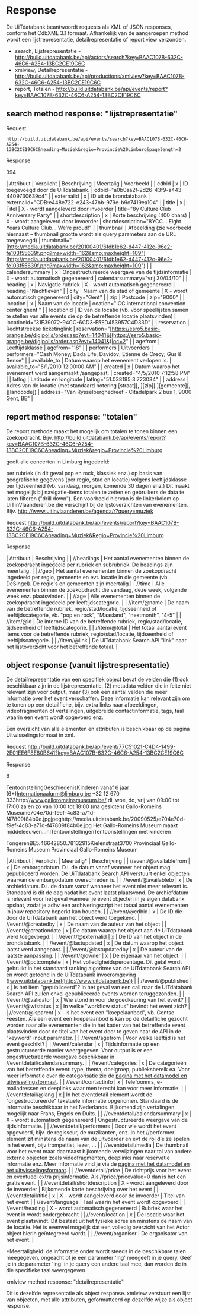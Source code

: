 ---
---

# Response

De UiTdatabank beantwoordt requests als XML of JSON responses, conform het CdbXML 3.1 formaat. Afhankelijk van de aangeroepen method wordt een lijstrepresentatie, detailrepresentatie of report view verzonden.

* search, Lijstrepresentatie -  http://build.uitdatabank.be/api/actors/search?key=BAAC107B-632C-46C6-A254-13BC2CE19C6C
* xmlview, Detailrepresentatie -  http://build.uitdatabank.be/api/productions/xmlview?key=BAAC107B-632C-46C6-A254-13BC2CE19C6C
* report, Totalen -  http://build.uitdatabank.be/api/events/report?key=BAAC107B-632C-46C6-A254-13BC2CE19C6C

## search method response: "lijstrepresentatie"

Request
```
http://build.uitdatabank.be/api/events/search?key=BAAC107B-632C-46C6-A254-13BC2CE19C6C&heading=Muziek&regio=Provincie%20Limburg&pagelength=2
```

Response

394

| Attribuut | Verplicht | Beschrijving | Meertalig | Voorbeeld |
| cdbid | x | ID toegevoegd door de UiTdatabank. | cdbid="a0b0aa2f-2d26-43f9-a443-4409730639c4" |
| externalid | x | ID uit de brondatabank | externalid="CDB:e448e722-e243-47bb-979e-b9c7419ea104" |
| title | x | Titel | X - wordt aangeleverd door invoerder | title="8y Culture Club Anniversary Party" |
| shortdescription | x | Korte beschrijving (400 chars) | X - wordt aangeleverd door invoerder | shortdescription="8YCC… Eight Years Culture Club… We’re proud!" |
| thumbnail | Afbeelding (zie voorbeeld hiernaast – thumbnail grootte wordt als query parameters aan de URL toegevoegd) | thumbnail="[http://media.uitdatabank.be/20100401/6fdb1e62-d447-412c-96e2-fe103f55639f.png?maxwidth=162&amp;maxheight=109"](http://media.uitdatabank.be/20100401/6fdb1e62-d447-412c-96e2-fe103f55639f.png?maxwidth=162&amp;maxheight=109") |
| calendersummary | x | Ongestructureerde weergave van de tijdsinformatie | X - wordt automatisch gegenereerd | calendarsummary="vrij 30/04/10" |
| heading | x | Navigatie rubriek | X - wordt automatisch gegenereerd | heading="Nachtleven" |
| city | Naam van de stad of gemeente | X - wordt automatisch gegenereerd | city="Gent" |
| zip | Postcode | zip="9000" |
| location | x | Naam van de locatie | ocation="ICC international convention center ghent " |
| locationid | ID van de locatie (vb. voor speellijsten samen te stellen van alle events die op de betreffende locatie plaatsvinden) | locationid="31E39072-94CC-6CD3-E5ED453957C4D33D" |
| reservation | Rechtstreekse ticketinglink | reservation="[https://esro5.basic-orange.be/digipolis/order.asp?evt=14041&](https://esro5.basic-orange.be/digipolis/order.asp?evt=14041&)|oc=2" |
| agefrom | Leeftijdsklasse | agefrom="18" |
| performers | Uitvoerders | performers="Cash Money; Dada Life; Davidov; Etienne de Crecy; Gus &amp; Sense" |
| available_to | Datum waarop het evenement verlopen is. | available_to="5/1/2010 12:00:00 AM" |
| created | x | Datum waarop het evenement werd aangemaakt /aangepast. | created="4/5/2010 7:12:58 PM" |
| latlng | Latitude en longitude | latlng="51.038195;3.723034" |
| address | Adres van de locatie (met standaard notering [straat][, ][zip][ ][gemeente][, ][landcode]) | address="Van Rysselberghedreef - Citadelpark 2 bus 1, 9000 Gent, BE" |

## report method response: "totalen"

De report methode maakt het mogelijk om totalen te tonen binnen een zoekopdracht. Bijv. http://build.uitdatabank.be/api/events/report?key=BAAC107B-632C-46C6-A254-13BC2CE19C6C&heading=Muziek&regio=Provincie%20Limburg

geeft alle concerten in Limburg ingedeeld:

per rubriek (in dit geval pop en rock, klassiek enz.)
op basis van geografische gegevens (per regio, stad en locatie)
volgens leeftijdsklasse
per tijdseenheid (vb. vandaag, morgen, komende 30 dagen enz.)
Dit maakt het mogelijk bij navigatie-items totalen te zetten en gebruikers de data te laten filteren ("drill down"). Een voorbeeld hiervan is de linkerkolom op UiTinVlaanderen.be die verschijnt bij de lijstoverzichten van evenementen. Bijv. http://www.uitinvlaanderen.be/agenda/r?query=muziek

Request
http://build.uitdatabank.be/api/events/report?key=BAAC107B-632C-46C6-A254-13BC2CE19C6C&heading=Muziek&Regio=Provincie%20Limburg

Response

| Attribuut | Beschrijving |
| //headings | Het aantal evenementen binnen de zoekopdracht ingedeeld per rubriek en subrubriek. De headings zijn meertalig. |
| //geo | Het aantal evenementen binnen de zoekopdracht ingedeeld per regio, gemeente en evt. locatie in die gemeente (vb. DeSingel). De regio's en gemeenten zijn meertalig |
| //time | Alle evenementen binnen de zoekopdracht die vandaag, deze week, volgende week enz. plaatsvinden. |
| //age | Alle evenementen binnen de zoekopdracht ingedeeld per leeftijdscategorie. |
| //item/@name | De naam van de betreffende rubriek, regio/stad/locatie, tijdseenheid of leeftijdscategorie, vb. "pop en rock", "Maasland", "nextmonth", "4-5" |
| //item/@id | De interne ID van de betreffende rubriek, regio/stad/locatie, tijdseenheid of leeftijdscategorie. |
| //item/@total | Het totaal aantal event items voor de betreffende rubriek, regio/stad/locatie, tijdseenheid of leeftijdscategorie. |
| //item/@link | De UiTdatabank Search API "link" naar het lijstoverzicht voor het betreffende totaal. |

## object response (vanuit lijstrespresentatie)

De detailrepresentatie van een specifiek object bevat de velden die (1) ook beschikbaar zijn in de lijstrepresentatie, (2) metadata velden die in feite niet relevant zijn voor output, maar (3) ook een aantal velden die meer informatie over het event verschaffen. Deze informatie kan relevant zijn om te tonen op een detailfiche, bijv. extra links naar afbeeldingen, videofragmenten of vertalingen, uitgebreide contactinformatie, tags, taal waarin een event wordt opgevoerd enz.

Een overzicht van alle elementen en attributen is beschikbaar op de pagina Uitwisselingsformaat in xml.

Request
http://build.uitdatabank.be/api/event/77C51021-C4D4-1499-2E01EE6F8E80B641?key=BAAC107B-632C-46C6-A254-13BC2CE19C6C

Response

6

TentoonstellingGeschiedenisKinderen vanaf 6 jaar (6+)Internationaalgrm@limburg.be
+32 12 670 333http://www.galloromeinsmuseum.be/ di, woe, do, vrij van 09:00 tot 17:00 za en zo van 10:00 tot 18:00 (ma gesloten) Gallo-Romeins Museume704e70d-f9ef-4c83-a71d-f47809f84b0e.jpgjpeghttp://media.uitdatabank.be/20090525/e704e70d-f9ef-4c83-a71d-f47809f84b0e.jpg Het Gallo-Romeins Museum maakt middeleeuwen...nlTentoonstellingenTentoonstellingen met kinderen

TongerenBE5.46642850.78132915Kielenstraat3700
Provinciaal Gallo-Romeins Museum
Provinciaal Gallo-Romeins Museum

| Attribuut | Verplicht | Meertalig* | Beschrijving |
| //event/@availablefrom | x | De embargodatum. D.i. de datum vanaf wanneer het object mag gepubliceerd worden. De UiTdatabank Search API verstuurt enkel objecten waarvan de embargodatum overschreden is. |
| //event/@availableto | x | De archiefdatum. D.i. de datum vanaf wanneer het event niet meer relevant is. Standaard is dit de dag nadat het event laatst plaatsvond. De archiefdatum is relevant voor het geval wanneer je event objecten in je eigen databank opslaat, zodat je adhv een archiveringscript het totaal aantal evenementen in jouw repository beperkt kan houden. |
| //event/@cdbid | x | De ID die door de UiTdatabank aan het object werd toegekend. |
| //event/@createdby | x | De naam van de auteur van het object |
| //event/@creationdate | x | De datum waarop het object aan de UiTdatabank werd toegevoegd. |
| //event/@externalid | x | De ID van het object in de brondatabank. |
| //event/@lastupdated | x | De datum waarop het object laatst werd aangepast. |
| //event/@lastupdatedby | x | De auteur van de laatste aanpassing. |
| //event/@owner | x | De eigenaar van het object. |
| //event/@pctcomplete | x | Het volledigheidspercentage. Dit getal wordt gebruikt in het standaard ranking algoritme van de UiTdatabank Search API en wordt getoond in de UiTdatabank invoeromgeving ([www.uitdatabank.be](http://www.uitdatabank.be)) |
| //event/@published | x | Is het item "gepubliceerd"? In het geval van een call naar de UiTdatabank Search API zullen enkel gepubliceerde events worden teruggezonden. |
| //event/@validator | x | Wie stond in voor de goedkeuring van het event? |
| //event/@wfstatus | x | In welke "workflow status" bevindt het event zich? |
| //event/@isparent | x | Is het event een "koepelaanbod", vb. Gentse Feesten. Als een event een koepelaanbod is kan op de detailfiche gezocht worden naar alle evenementen die in het kader van het betreffende event plaatsvinden door de titel van het event door te geven naar de API in de "keyword" input parameter. |
| //event/agefrom | Voor welke leeftijd is het event geschikt? |
| //event/calendar | x | Tijdsinformatie op een gestructureerde manier weergegeven. Voor output is er een ongestructureerde weergave beschikbaar in //eventdetail/calendarsummary. |
| //event/categories | x | De categorieën van het betreffende event: type, thema, doelgroep, publieksbereik ea. Voor meer informatie over de categorisatie zie de [pagina met het datamodel en uitwisselingsformaat](/docs/cdbxml). |
| //event/contactinfo | x | Telefoonnrs, e-mailadressen en deeplinks waar men terecht kan voor meer informatie. |
| //eventdetail/@lang | x | In het eventdetail element wordt de "ongestructureerde" tekstuele informatie opgenomen. Standaard is de informatie beschikbaar in het Nederlands. Bijkomend zijn vertalingen mogelijk naar Frans, Engels en Duits. |
| //eventdetail/calendarsummary | x | X - wordt automatisch gegenereerd | Ongestructureerde weergave van de tijdsinformatie. |
| //eventdetail/performers | Door wie wordt het event opgevoerd, bijv. de regisseur, de muzikanten, enz. In het //performer element zit minstens de naam van de uitvoerder en evt de rol die ze spelen in het event, bijv trompettist, lezer, ... |
| //eventdetail/media | De thumbnail voor het event maar daarnaast bijkomende verwijzingen naar tal van andere externe objecten zoals videofragmenten, deeplinks naar reservatie informatie enz. Meer informatie vind je via de [pagina met het datamodel en het uitwisselingsformaat](/docs/cdbxml). |
| //eventdetail/price | De richtprijs voor het event en eventueel extra prijsinformatie. Als //price/pricevalue=0 dan is het een gratis event. |
| //eventdetail/shortdescription | X - wordt aangeleverd door de invoerder | Bijkomende korte beschrijving over het event |
| //eventdetail/title | x | X - wordt aangeleverd door de invoerder | Titel van het event |
| //event/language | Taal waarin het event wordt opgevoerd |
| //event/heading | X - wordt automatisch gegenereerd | Rubriek waar het event in wordt ondergebracht |
| //event/location | x | De locatie waar het event plaatsvindt. Dit bestaat uit het fysieke adres en minstens de naam van de locatie. Het is evenwel mogelijk dat een volledig overzicht van het Actor object hierin geïntegreerd wordt. |
| //event/organiser | De organisator van het event. |

*Meertaligheid: de informatie onder <eventdetails> wordt steeds in de beschikbare talen meegegeven, ongeacht of je een parameter 'lng' meegeeft in je query. Geef je in de parameter 'lng' in je query een andere taal mee, dan worden de <headings> in die specifieke taal weergegeven.

xmlview method response: "detailrepresentatie"

Dit is dezelfde representatie als object response. xmlview verstuurt een lijst van objecten, met alle attributen, geformatteerd op dezelfde wijze als object response.

